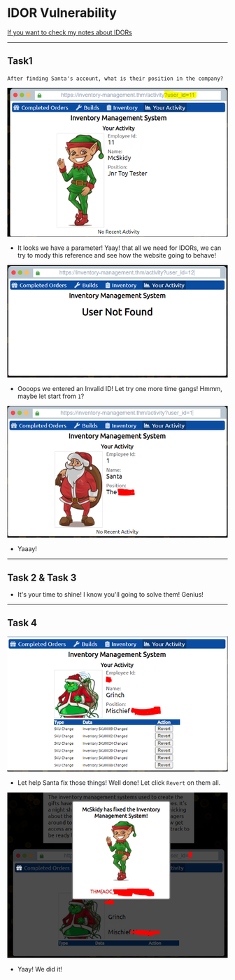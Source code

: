 # IDOR Vulnerability

[If you want to check my notes about IDORs](https://github.com/itKhalid143/websec365/blob/main/Days/Day4-IDOR.md)

***

## Task1
``After finding Santa's account, what is their position in the company?``

![****](/Advent%20of%20Cyber%203/Screenshots/Task1/1.PNG)

- It looks we have a parameter! Yaay! that all we need for IDORs, we can try to mody this reference and see how the website going to behave!

![****](/Advent%20of%20Cyber%203/Screenshots/Task1/0.PNG)

- Oooops we entered an Invalid ID! Let try one more time gangs! Hmmm, maybe let start from ```1```?

![****](/Advent%20of%20Cyber%203/Screenshots/Task1/2.PNG)

- Yaaay!

***

## Task 2 & Task 3 

- It's your time to shine! I know you'll going to solve them! Genius!

***

## Task 4

![****](/Advent%20of%20Cyber%203/Screenshots/Task1/3.PNG)

- Let help Santa fix those things! Well done! Let click ```Revert``` on them all.

![****](/Advent%20of%20Cyber%203/Screenshots/Task1/4.PNG)

- Yaay! We did it!